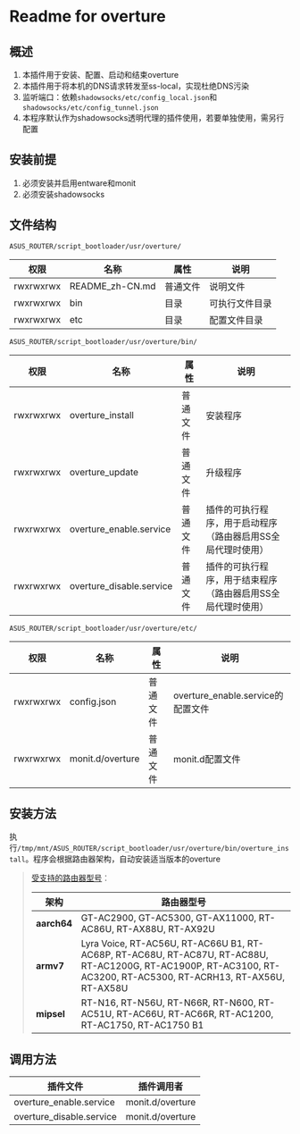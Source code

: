 # Readme for overture

## 概述

1. 本插件用于安装、配置、启动和结束overture
2. 本插件用于将本机的DNS请求转发至ss-local，实现杜绝DNS污染
3. 监听端口：依赖`shadowsocks/etc/config_local.json`和`shadowsocks/etc/config_tunnel.json`
4. 本程序默认作为shadowsocks透明代理的插件使用，若要单独使用，需另行配置

## 安装前提

1. 必须安装并启用entware和monit
2. 必须安装shadowsocks

## 文件结构

`ASUS_ROUTER/script_bootloader/usr/overture/`

| 权限      | 名称            | 属性     | 说明           |
| --------- | --------------- | -------- | -------------- |
| rwxrwxrwx | README_zh-CN.md | 普通文件 | 说明文件       |
| rwxrwxrwx | bin             | 目录     | 可执行文件目录 |
| rwxrwxrwx | etc             | 目录     | 配置文件目录   |

`ASUS_ROUTER/script_bootloader/usr/overture/bin/`

| 权限      | 名称                      | 属性     | 说明                                                         |
| --------- | ------------------------- | -------- | ------------------------------------------------------------ |
| rwxrwxrwx | overture_install          | 普通文件 | 安装程序                                                     |
| rwxrwxrwx | overture_update           | 普通文件 | 升级程序                                                     |
| rwxrwxrwx | overture_enable.service   | 普通文件 | 插件的可执行程序，用于启动程序（路由器启用SS全局代理时使用） |
| rwxrwxrwx | overture_disable.service  | 普通文件 | 插件的可执行程序，用于结束程序（路由器启用SS全局代理时使用） |

`ASUS_ROUTER/script_bootloader/usr/overture/etc/`

| 权限      | 名称             | 属性     | 说明                              |
| --------- | ---------------- | -------- | --------------------------------- |
| rwxrwxrwx | config.json      | 普通文件 | overture_enable.service的配置文件 |
| rwxrwxrwx | monit.d/overture | 普通文件 | monit.d配置文件                   |

## 安装方法

执行`/tmp/mnt/ASUS_ROUTER/script_bootloader/usr/overture/bin/overture_install`。程序会根据路由器架构，自动安装适当版本的overture

   > [受支持的路由器型号](https://github.com/Entware/Entware/wiki/Install-on-Asus-stock-firmware)：
   >
   > | 架构        | 路由器型号                                                                                                                                                        |
   > | ----------- | ----------------------------------------------------------------------------------------------------------------------------------------------------------------- |
   > | **aarch64** | GT-AC2900, GT-AC5300, GT-AX11000, RT-AC86U, RT-AX88U, RT-AX92U                                                                                                    |
   > | **armv7**   | Lyra Voice, RT-AC56U, RT-AC66U B1, RT-AC68P, RT-AC68U, RT-AC87U, RT-AC88U, RT-AC1200G, RT-AC1900P, RT-AC3100, RT-AC3200, RT-AC5300, RT-ACRH13, RT-AX56U, RT-AX58U |
   > | **mipsel**  | RT-N16, RT-N56U, RT-N66R, RT-N600, RT-AC51U, RT-AC66U, RT-AC66R, RT-AC1200, RT-AC1750, RT-AC1750 B1                                                               |

## 调用方法

| 插件文件                 | 插件调用者       |
| ------------------------ | ---------------- |
| overture_enable.service  | monit.d/overture |
| overture_disable.service | monit.d/overture |